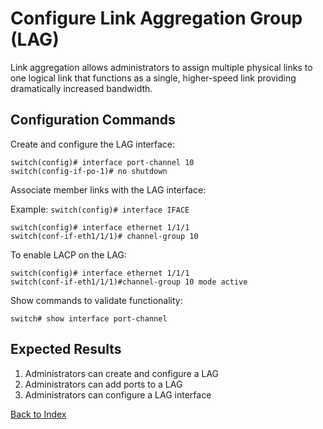 # Configure Link Aggregation Group (LAG)

Link aggregation allows administrators to assign multiple physical links to one logical link that
functions as a single, higher-speed link providing dramatically increased bandwidth.

## Configuration Commands

Create and configure the LAG interface:

```text
switch(config)# interface port-channel 10
switch(config-if-po-1)# no shutdown
```

Associate member links with the LAG interface:

Example: `switch(config)# interface IFACE`

```text
switch(config)# interface ethernet 1/1/1
switch(conf-if-eth1/1/1)# channel-group 10
```

To enable LACP on the LAG:

```text
switch(config)# interface ethernet 1/1/1
switch(conf-if-eth1/1/1)#channel-group 10 mode active
```

Show commands to validate functionality:

```text
switch# show interface port-channel
```

## Expected Results

1. Administrators can create and configure a LAG
2. Administrators can add ports to a LAG
3. Administrators can configure a LAG interface

[Back to Index](index.md)

